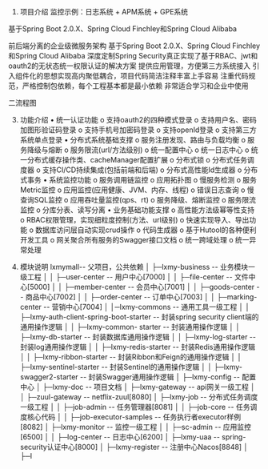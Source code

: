 
1. 项目介绍
监控示例：日志系统 + APM系统 + GPE系统

基于Spring Boot 2.0.X、Spring Cloud Finchley和Spring Cloud Alibaba

前后端分离的企业级微服务架构
基于Spring Boot 2.0.X、Spring Cloud Finchley和Spring Cloud Alibaba
深度定制Spring Security真正实现了基于RBAC、jwt和oauth2的无状态统一权限认证的解决方案
提供应用管理，方便第三方系统接入
引入组件化的思想实现高内聚低耦合，项目代码简洁注释丰富上手容易
注重代码规范，严格控制包依赖，每个工程基本都是最小依赖
非常适合学习和企业中使用

二流程图


3. 功能介绍
• 统一认证功能
o 支持oauth2的四种模式登录
o 支持用户名、密码加图形验证码登录
o 支持手机号加密码登录
o 支持openId登录
o 支持第三方系统单点登录
• 分布式系统基础支撑
o 服务注册发现、路由与负载均衡
o 服务降级与熔断
o 服务限流(url/方法级别)
o 统一配置中心
o 统一日志中心
o 统一分布式缓存操作类、cacheManager配置扩展
o 分布式锁
o 分布式任务调度器
o 支持CI/CD持续集成(包括前端和后端)
o 分布式高性能Id生成器
o 分布式事务
• 系统监控功能
o 服务调用链监控
o 应用拓扑图
o 慢服务检测
o 服务Metric监控
o 应用监控(应用健康、JVM、内存、线程)
o 错误日志查询
o 慢查询SQL监控
o 应用吞吐量监控(qps、rt)
o 服务降级、熔断监控
o 服务限流监控
o 分库分表、读写分离
• 业务基础功能支撑
o 高性能方法级幂等性支持
o RBAC权限管理，实现细粒度控制(方法、url级别)
o 快速实现导入、导出功能
o 数据库访问层自动实现crud操作
o 代码生成器
o 基于Hutool的各种便利开发工具
o 网关聚合所有服务的Swagger接口文档
o 统一跨域处理
o 统一异常处理

4. 模块说明
lxmymall-- 父项目，公共依赖
│  ├─lxmy-business -- 业务模块一级工程
│  │  ├─user-center -- 用户中心[7000]
│  │  ├─file-center -- 文件中心[5000]
│  │  ├─member-center -- 会员中心[7001]
│  │  ├─goods-center -- 商品中心[7002]
│  │  ├─order-center -- 订单中心[7003]
│  │  ├─marking-center -- 营销中心[7004]
│  │─lxmy-commons -- 通用工具一级工程
│  │  ├─lxmy-auth-client-spring-boot-starter -- 封装spring security client端的通用操作逻辑
│  │  ├─lxmy-common- starter -- 封装通用操作逻辑
│  │  ├─lxmy-db-starter      -- 封装数据库通用操作逻辑
│  │  ├─lxmy-log-starter     -- 封装log通用操作逻辑
│  │  ├─lxmy-redis-starter   -- 封装Redis通用操作逻辑
│  │  ├─lxmy-ribbon-starter  -- 封装Ribbon和Feign的通用操作逻辑
│  │  ├─lxmy-sentinel-starter -- 封装Sentinel的通用操作逻辑
│  │  ├─lxmy-swagger2-starter -- 封装Swagger通用操作逻辑
│  ├─lxmy-config -- 配置中心
│  ├─lxmy-doc -- 项目文档
│  ├─lxmy-gateway -- api网关一级工程
│  │  ├─zuul-gateway -- netflix-zuul[8080]
│  ├─lxmy-job -- 分布式任务调度一级工程
│  │  ├─job-admin -- 任务管理器[8081]
│  │  ├─job-core -- 任务调度核心代码
│  │  ├─job-executor-samples -- 任务执行者executor样例[8082]
│  ├─lxmy-monitor -- 监控一级工程
│  │  ├─sc-admin -- 应用监控[6500]
│  │  ├─log-center -- 日志中心[6200]
│  ├─lxmy-uaa -- spring-security认证中心[8000]
│  ├─lxmy-register -- 注册中心Nacos[8848]
│  ├─l

